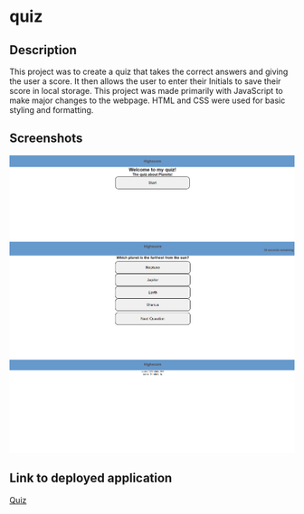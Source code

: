 # quiz

## Description
This project was to create a quiz that takes the correct answers and giving the user a score. It then allows the user to enter their Initials to save their score in local storage. This project was made primarily with JavaScript to make major changes to the webpage. HTML and CSS were used for basic styling and formatting.


## Screenshots
![Quiz start Page](./assets/Quiz-start.PNG)
![Quiz in progress](./assets/quiz-progress.PNG)
![Score Page](./assets/score-page.PNG)


## Link to deployed application

[Quiz](https://amassey42.github.io/quiz/)